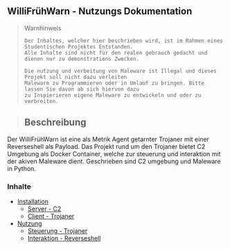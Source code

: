 ## WilliFrühWarn - Nutzungs Dokumentation
> Warnhinweis
>```
>Der Inhaltes, welcher hier beschrieben wird, ist im Rahmen eines Studentischen Projektes Entstanden.
>Alle Inhalte sind nicht für den realen gebrauch gedacht und dienen nur zu demonstrations Zwecken.
>
>Die nutzung und verbeitung von Maleware ist Illegal und dieses Projekt soll nicht dazu verleiten
>Maleware zu Programmieren oder in Umlauf zu bringen. Bitte lassen Sie davon ab sich hiervon dazu
>zu Inspierieren eigene Maleware zu entwickeln und oder zu verbreiten.
>```

> ## Beschreibung
Der WilliFrühWarn ist eine als Metrik Agent getarnter Trojaner mit einer Reverseshell als Payload. Das Projekt rund um den Trojaner bietet C2 Umgebung als Docker Container, welche zur steuerung und interaktion mit der akiven Maleware dient. Geschrieben sind C2 umgebung und Maleware in Python.

### Inhalte
- [Installation](docs/installation.md)
  - [Server - C2](docs/c2.md)
  - [Client - Trojaner](docs/trojan.md)
- [Nutzung](docs/using.md)
  - [Steuerung - Trojaner](docs/controle.md)
  - [Interaktion - Reverseshell](docs/interact.md)
